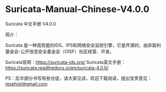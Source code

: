# Suricata-Manual-Chinese-V4.0.0
Suricata 中文手册 V4.0.0

简介：

Suricata 是一种高性能的IDS、IPS和网络安全监控引擎，它是开源的，由非盈利基金会-公开信息安全基金会（OISF）社区经营、开发。

Suricata官网：https://suricata-ids.org/
Suricata英文手册：https://suricata.readthedocs.io/en/suricata-4.0.0/

PS：后半部分书写有些仓促，请大家见谅，欢迎下载阅读，提出宝贵意见：resehist@gmail.com
